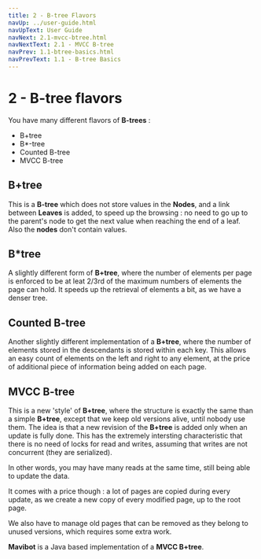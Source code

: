 ```yaml
---
title: 2 - B-tree Flavors
navUp: ../user-guide.html
navUpText: User Guide
navNext: 2.1-mvcc-btree.html
navNextText: 2.1 - MVCC B-tree
navPrev: 1.1-btree-basics.html
navPrevText: 1.1 - B-tree Basics
---
```


# 2 - B-tree flavors

You have many different flavors of **B-trees** :

* B+tree
* B*-tree
* Counted B-tree
* MVCC B-tree


## B+tree

This is a **B-tree** which does not store values in the **Nodes**, and a link between **Leaves** is added, to speed up the browsing : no need to go up to the parent's node to get the next value when reaching the end of a leaf. Also the **nodes** don't contain values.

## B*tree

A slightly different form of **B+tree**, where the number of elements per page is enforced to be at leat 2/3rd of the maximum numbers of elements the page can hold. It speeds up the retrieval of elements a bit, as we have a denser tree.

## Counted B-tree

Another slightly different implementation of a **B+tree**, where the number of elements stored in the descendants is stored within each key. This allows an easy count of elements on the left and right to any element, at the price of additional piece of information being added on each page.

## MVCC B-tree

This is a new 'style' of **B+tree**, where the structure is exactly the same than a simple **B+tree**, except that we keep old versions alive, until nobody use them. The idea is that a new revision of the **B+tree** is added only when an update is fully done. This has the extremely intersting characteristic that there is no need of locks for read and writes, assuming that writes are not concurrent (they are serialized).

In other words, you may have many reads at the same time, still being able to update the data.

It comes with a price though : a lot of pages are copied during every update, as we create a new copy of every modified page, up to the root page. 

We also have to manage old pages that can be removed as they belong to unused versions, which requires some extra work.

**Mavibot** is a Java based implementation of a **MVCC B+tree**.
